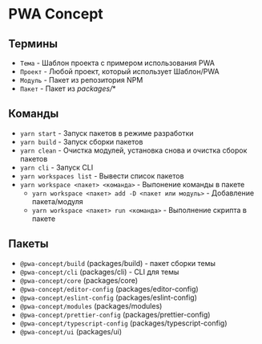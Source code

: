 # PWA Concept


## Термины
- `Тема` - Шаблон проекта с примером использования PWA
- `Проект` - Любой проект, который использует Шаблон/PWA
- `Модуль` - Пакет из репозитория NPM
- `Пакет` - Пакет из *packages/**


## Команды

- ```yarn start``` - Запуск пакетов в режиме разработки
- ```yarn build``` - Запуск сборки пакетов
- ```yarn clean``` - Очистка модулей, установка снова и очистка сборок пакетов
- ```yarn cli``` - Запуск CLI
- ```yarn workspaces list``` - Вывести список пакетов
- ```yarn workspace <пакет> <команда>``` - Выпонение команды в пакете
    - ```yarn workspace <пакет> add -D <пакет или модуль>``` - Добавление пакета/модуля
    - ```yarn workspace <пакет> run <команда>``` - Выполнение скрипта в пакете


## Пакеты
- `@pwa-concept/build` (packages/build) - пакет сборки темы
- `@pwa-concept/cli` (packages/cli) - CLI для темы
- `@pwa-concept/core` (packages/core)
- `@pwa-concept/editor-config` (packages/editor-config)
- `@pwa-concept/eslint-config` (packages/eslint-config)
- `@pwa-concept/modules` (packages/modules)
- `@pwa-concept/prettier-config` (packages/prettier-config)
- `@pwa-concept/typescript-config` (packages/typescript-config)
- `@pwa-concept/ui` (packages/ui)